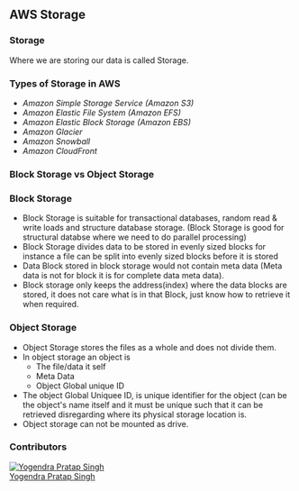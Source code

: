 ## AWS Storage ##
### Storage ###
Where we are storing our data is called Storage.
### Types of Storage in AWS ###
- *Amazon Simple Storage Service (Amazon S3)*
- *Amazon Elastic File System (Amazon EFS)*
- *Amazon Elastic Block Storage (Amazon EBS)*
- *Amazon Glacier*
- *Amazon Snowball*
- *Amazon CloudFront*

### Block Storage vs Object Storage ###
### Block Storage ###
- Block Storage is suitable for transactional databases, random read & write loads and structure database storage.
(Block Storage is good for structural databse where we need to do parallel processing)
- Block Storage divides data to be stored in evenly sized blocks for instance a file can be split into evenly sized blocks before it is stored
- Data Block stored in block storage would not contain meta data (Meta data is not for block it is for complete data meta data).
- Block storage only keeps the address(index) where the data blocks are stored, it does not care what is in that Block, just know how to retrieve it when required.

### Object Storage ###
- Object Storage stores the files as a whole and does not divide them.
- In object storage an object is
  - The file/data it self
  - Meta Data
  - Object Global unique ID
- The object Global Uniquee ID, is unique identifier for the object (can be the object's name itself and it must be unique such that it can be retrieved disregarding where its physical storage location is.
- Object storage can not be mounted as drive.
  

### Contributors
[![Yogendra Pratap Singh][yogendra_avatar]][yogendra_homepage]<br/>[Yogendra Pratap Singh][yogendra_homepage] 

  [yogendra_homepage]: https://github.com/PratapSingh13
  [yogendra_avatar]: https://img.cloudposse.com/75x75/https://github.com/PratapSingh13.png
